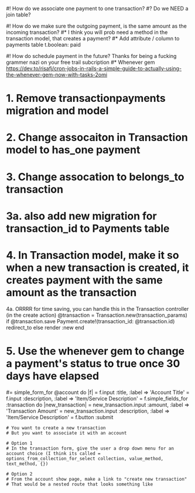 #! How do we associate one payment to one transaction?
#? Do we NEED a join table?

#! How do we make sure the outgoing payment, is the same amount as the incoming transaction?
#* I think you will prob need a method in the transaction model, that creates a payment?
#* Add attribute / column to payments table t.boolean: paid

#! How do schedule payment in the future? Thanks for being a fucking grammer nazi on your free trail subcription
#* Whenever gem https://dev.to/risafj/cron-jobs-in-rails-a-simple-guide-to-actually-using-the-whenever-gem-now-with-tasks-2omi

# 1. Remove transactionpayments migration and model
# 2. Change assocaiton in Transaction model to has_one payment
# 3. Change assocation to belongs_to transaction
# 3a. also add new migration for transaction_id to Payments table
# 4. In Transaction model, make it so when a new transaction is created, it creates payment with the same amount as the transaction
  4a. ORRRR for time saving, you can handle this in the Transaction controller
  (in the create action)
  @transaction = Transaction.new(transaction_params)
  if @transaction.save
    Payment.create!(transaction_id: @transaction.id)
    redirect_to
  else
    render :new
  end
# 5. Use the whenever gem to change a payment's status to true once 30 days have elapsed

#= simple_form_for @account do |f|
    = f.input :title, :label => 'Account Title'
    = f.input :description, :label => 'Item/Service Description'
        = f.simple_fields_for :transaction do |new_transaction|
        = new_transaction.input :amount, :label => 'Transaction Amount'
        = new_transaction.input :description, :label => 'Item/Service Description'
    = f.button :submit

    # You want to create a new transaction
    # But you want to associate it with an account

    # Option 1
    # In the transaction form, give the user a drop down menu for an account choice (I think its called = options_from_collection_for_select collection, value_method, text_method, {})

    # Option 2
    # From the account show page, make a link to "create new transaction"
    # That would be a nested route that looks something like 